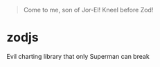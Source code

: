 > Come to me, son of Jor-El! Kneel before Zod!

# zodjs
Evil charting library that only Superman can break
